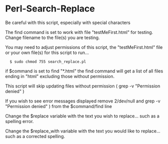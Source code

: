 # Perl-Search-Replace

Be careful with this script, especially with special characters

The find command is set to work with file "testMeFirst.html" for testing. Change filename to the file(s) you are testing.

You may need to adjust permissions of this script, the "testMeFirst.html" file or your own file(s) for this script to run... 

      $ sudo chmod 755 search_replace.pl

if $command is set to find "*.html" the find command will get a list of all files ending in "html"  excluding those without permission.

This script will skip updating files without permission ( grep -v "Permission denied" )

If you wish to see error messages displayed remove 2/dev/null and grep -v "Permission denied" ) from the $command/find line

Change the $replace variable with the text you wish to replace... such as a spelling error.

Change the $replace_with variable with the text you would like to replace... such as a corrected spelling.
